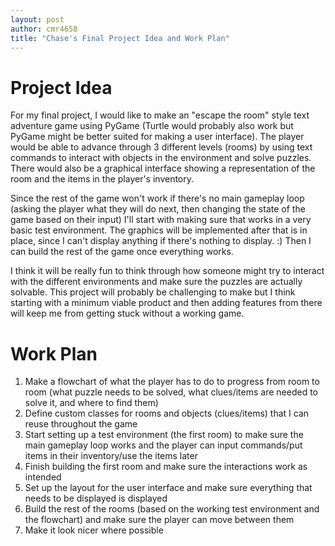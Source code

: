 ```yaml
---
layout: post
author: cmr4658
title: "Chase's Final Project Idea and Work Plan"
---
```


# Project Idea

For my final project, I would like to make an "escape the room" style text adventure game using PyGame (Turtle would probably also work but PyGame might be better suited for making a user interface). The player would be able to advance through 3 different levels (rooms) by using text commands to interact with objects in the environment and solve puzzles. There would also be a graphical interface showing a representation of the room and the items in the player's inventory.

Since the rest of the game won't work if there's no main gameplay loop (asking the player what they will do next, then changing the state of the game based on their input) I'll start with making sure that works in a very basic test environment. The graphics will be implemented after that is in place, since I can't display anything if there's nothing to display. :) Then I can build the rest of the game once everything works.

I think it will be really fun to think through how someone might try to interact with the different environments and make sure the puzzles are actually solvable. This project will probably be challenging to make but I think starting with a minimum viable product and then adding features from there will keep me from getting stuck without a working game.

# Work Plan

1. Make a flowchart of what the player has to do to progress from room to room (what puzzle needs to be solved, what clues/items are needed to solve it, and where to find them)
2. Define custom classes for rooms and objects (clues/items) that I can reuse throughout the game
3. Start setting up a test environment (the first room) to make sure the main gameplay loop works and the player can input commands/put items in their inventory/use the items later
4. Finish building the first room and make sure the interactions work as intended
5. Set up the layout for the user interface and make sure everything that needs to be displayed is displayed
6. Build the rest of the rooms (based on the working test environment and the flowchart) and make sure the player can move between them
7. Make it look nicer where possible
